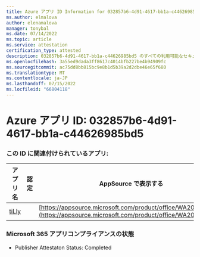 ```yaml
---
title: Azure アプリ ID Information for 032857b6-4d91-4617-bb1a-c44626985bd5
ms.author: elmalova
author: elenamalova
manager: tonybal
ms.date: 07/14/2022
ms.topic: article
ms.service: attestation
certification_type: attested
description: 032857b6-4d91-4617-bb1a-c44626985bd5 のすべての利用可能なセキュリティとコンプライアンス情報。
ms.openlocfilehash: 3a55ed9dada3ff8617c4014bfb227be4b94909fc
ms.sourcegitcommit: ac75dd8bb815bc9e8b1d5b39a2d2dbe46e65f680
ms.translationtype: MT
ms.contentlocale: ja-JP
ms.lasthandoff: 07/15/2022
ms.locfileid: "66804118"
---
```

# <a name="azure-app-id-032857b6-4d91-4617-bb1a-c44626985bd5"></a>Azure アプリ ID: 032857b6-4d91-4617-bb1a-c44626985bd5


### <a name="apps-associated-with-this-id"></a>この ID に関連付けられているアプリ:
| **アプリ名** | **認定** | **AppSource で表示する** |
|--------------|---------------|-----------------------|
| [tiLly](../forward/WA200003825.md) |  | [https://appsource.microsoft.com/product/office/WA200003825](https://appsource.microsoft.com/product/office/WA200003825) |

### <a name="microsoft-365-app-compliance-status"></a>Microsoft 365 アプリコンプライアンスの状態
- Publisher Attestaton Status: Completed
